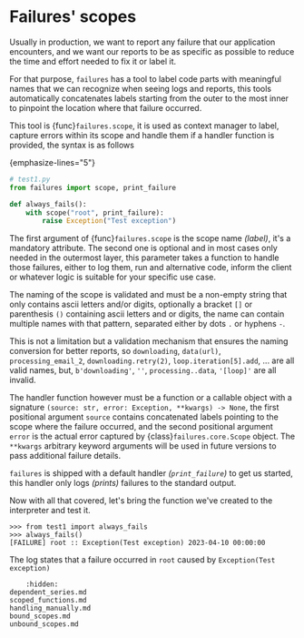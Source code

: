 # Failures' scopes

Usually in production, we want to report any failure that our application encounters, and we want our reports 
to be as specific as possible to reduce the time and effort needed to fix it or label it. 

For that purpose, ``failures`` has a tool to label code parts with meaningful names that we can recognize when seeing
logs and reports, this tools automatically concatenates labels starting from the outer to the most inner to pinpoint
the location where that failure occurred.

This tool is {func}`failures.scope`, it is used as context manager to label, capture errors within its scope 
and handle them if a handler function is provided, the syntax is as follows

{emphasize-lines="5"}
````python
# test1.py
from failures import scope, print_failure

def always_fails():
    with scope("root", print_failure):
        raise Exception("Test exception")

````

The first argument of {func}`failures.scope` is the scope name _(label)_, it's a mandatory attribute.
The second one is optional and in most cases only needed in the outermost layer, this parameter takes a function
to handle those failures, either to log them, run and alternative code, inform the client or whatever logic is suitable
for your specific use case. 

The naming of the scope is validated and must be a non-empty string that only contains ascii letters and/or digits,
optionally a bracket ``[]`` or parenthesis ``()`` containing ascii letters and or digits, 
the name can contain multiple names with that pattern, separated either by dots ``.`` or hyphens ``-``.

This is not a limitation but a validation mechanism that ensures the naming conversion for better reports,
so ``downloading``, ``data(url)``, ``processing_email_2``, ``downloading.retry(2)``, ``loop.iteration[5].add``, ...
are all valid names, but, ``b'downloading'``, ``''``, ``processing..data``, ``'[loop]'`` are all invalid.

The handler function however must be a function or a callable object with a signature 
```(source: str, error: Exception, **kwargs) -> None```, the first positional argument ``source`` contains concatenated
labels pointing to the scope where the failure occurred, and the second positional argument ``error`` is the actual
error captured by {class}`failures.core.Scope` object. 
The ``**kwargs`` arbitrary keyword arguments will be used in future versions to pass additional failure details.

```failures``` is shipped with a default handler _(``print_failure``)_ to get us started,
this handler only logs _(prints)_ failures to the standard output. 

Now with all that covered, let's bring the function we've created to the interpreter and test it.

````pycon
>>> from test1 import always_fails
>>> always_fails()
[FAILURE] root :: Exception(Test exception) 2023-04-10 00:00:00
````
The log states that a failure occurred in ``root`` caused by ``Exception(Test exception)`` 


````{toctree}
    :hidden:
dependent_series.md
scoped_functions.md
handling_manually.md
bound_scopes.md
unbound_scopes.md
````
